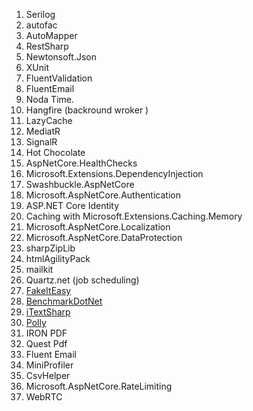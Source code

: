 
1. Serilog
2. autofac
3. AutoMapper
4. RestSharp
5. Newtonsoft.Json
6. XUnit
7. FluentValidation
8. FluentEmail
9.  Noda Time.
10.  Hangfire    (backround wroker )
11.  LazyCache
12. MediatR
13. SignalR
14. Hot Chocolate
15. AspNetCore.HealthChecks
16. Microsoft.Extensions.DependencyInjection
17. Swashbuckle.AspNetCore
18. Microsoft.AspNetCore.Authentication
19. ASP.NET Core Identity
20. Caching with Microsoft.Extensions.Caching.Memory
21. Microsoft.AspNetCore.Localization
22. Microsoft.AspNetCore.DataProtection
23. sharpZipLib
24. htmlAgilityPack
25. mailkit
26. Quartz.net  (job scheduling)
27. [FakeItEasy](https://learncode.net/2022/11/11/20-nuget-packages-you-need-to-know-about/#FakeItEasy)
28. [BenchmarkDotNet](https://learncode.net/2022/11/11/20-nuget-packages-you-need-to-know-about/#BenchmarkDotNet)
29. [iTextSharp](https://learncode.net/2022/11/11/20-nuget-packages-you-need-to-know-about/#iTextSharp)
30. [Polly](https://learncode.net/2022/11/11/20-nuget-packages-you-need-to-know-about/#Polly)
31.  IRON PDF
32. Quest Pdf
33. Fluent Email
34.  MiniProfiler
35. CsvHelper
36. Microsoft.AspNetCore.RateLimiting
37.  WebRTC